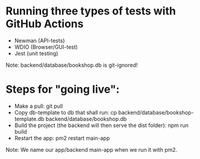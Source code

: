 # Running three types of tests with GitHub Actions
* Newman (API-tests)
* WDIO (Browser/GUI-test)
* Jest (unit testing)

Note: backend/database/bookshop.db is git-ignored!

# Steps for "going live":
* Make a pull: 
  git pull
* Copy db-template to db that shall run:
  cp backend/database/bookshop-template.db backend/database/bookshop.db
* Build the project (the backend will then serve the dist folder):
  npm run build
* Restart the app:
  pm2 restart main-app

Note: We name our app/backend main-app when we run it with pm2.